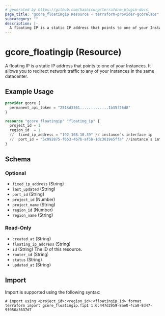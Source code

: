 ```yaml
---
# generated by https://github.com/hashicorp/terraform-plugin-docs
page_title: "gcore_floatingip Resource - terraform-provider-gcorelabs"
subcategory: ""
description: |-
  A floating IP is a static IP address that points to one of your Instances. It allows you to redirect network traffic to any of your Instances in the same datacenter.
---
```


# gcore_floatingip (Resource)

A floating IP is a static IP address that points to one of your Instances. It allows you to redirect network traffic to any of your Instances in the same datacenter.

## Example Usage

```terraform
provider gcore {
  permanent_api_token = "251$d3361.............1b35f26d8"
}

resource "gcore_floatingip" "floating_ip" {
  project_id = 1
  region_id  = 1
  //  fixed_ip_address = "192.168.10.39" // instance`s interface ip
  //  port_id = "5c992875-f653-4b7b-af5b-1dc3019e5ffa" //instance`s interface port_id
}
```

<!-- schema generated by tfplugindocs -->
## Schema

### Optional

- `fixed_ip_address` (String)
- `last_updated` (String)
- `port_id` (String)
- `project_id` (Number)
- `project_name` (String)
- `region_id` (Number)
- `region_name` (String)

### Read-Only

- `created_at` (String)
- `floating_ip_address` (String)
- `id` (String) The ID of this resource.
- `router_id` (String)
- `status` (String)
- `updated_at` (String)

## Import

Import is supported using the following syntax:

```shell
# import using <project_id>:<region_id>:<floatingip_id> format
terraform import gcore_floatingip.fip1 1:6:447d2959-8ae0-4ca0-8d47-9f050a3637d7
```
